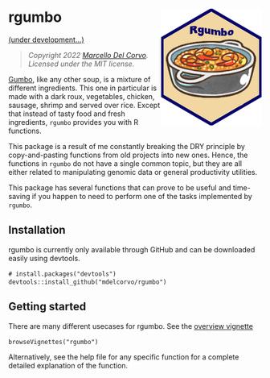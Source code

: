 # rgumbo <img src="img/gumbo_logo.png" width="200" align="right" /> 

<u>(under development...)</u>


> *Copyright 2022 [Marcello Del Corvo](https://github.com/mdelcorvo). Licensed under the MIT license.*

[Gumbo](https://www.pillsbury.com/recipes/creole-chicken-gumbo-soup/15686514-d713-4056-bd2e-60cd68b20f9d), like any other soup, is a mixture of different ingredients. This one in particular is made with a dark roux, vegetables, chicken, sausage, shrimp and served over rice. 
Except that instead of tasty food and fresh ingredients, `rgumbo` provides you with R functions.

This package is a result of me constantly breaking the DRY principle
by copy-and-pasting functions from old projects into new ones. Hence, the
functions in `rgumbo` do not have a single common topic, but they are all either
related to manipulating genomic data or general
productivity utilities.

This package  has several functions that can prove to be useful and time-saving if you happen to need
to perform one of the tasks implemented by `rgumbo`.

## Installation

rgumbo is currently only available through GitHub and can be downloaded
easily using devtools.

```
# install.packages("devtools")
devtools::install_github("mdelcorvo/rgumbo")
```

## Getting started

There are many different usecases for rgumbo.  See the
[overview vignette](https://github.com/mdelcorvo/rgumbo/blob/master/vignettes/overview.md)

```
browseVignettes("rgumbo")
```

Alternatively, see the help file for any specific function for a complete
detailed explanation of the function.
